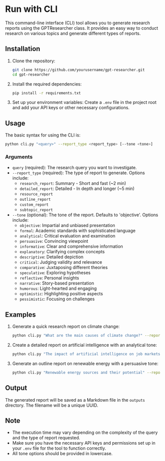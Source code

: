 # Run with CLI

This command-line interface (CLI) tool allows you to generate research reports using the GPTResearcher class. It provides an easy way to conduct research on various topics and generate different types of reports.

## Installation

1. Clone the repository:

   ```bash
   git clone https://github.com/yourusername/gpt-researcher.git
   cd gpt-researcher
   ```

2. Install the required dependencies:

   ```bash
   pip install -r requirements.txt
   ```

3. Set up your environment variables:
   Create a `.env` file in the project root and add your API keys or other necessary configurations.

## Usage

The basic syntax for using the CLI is:

```bash
python cli.py "<query>" --report_type <report_type> [--tone <tone>]
```

### Arguments

- `query` (required): The research query you want to investigate.
- `--report_type` (required): The type of report to generate. Options include:
  - `research_report`: Summary - Short and fast (~2 min)
  - `detailed_report`: Detailed - In depth and longer (~5 min)
  - `resource_report`
  - `outline_report`
  - `custom_report`
  - `subtopic_report`
- `--tone` (optional): The tone of the report. Defaults to 'objective'. Options include:
  - `objective`: Impartial and unbiased presentation
  - `formal`: Academic standards with sophisticated language
  - `analytical`: Critical evaluation and examination
  - `persuasive`: Convincing viewpoint
  - `informative`: Clear and comprehensive information
  - `explanatory`: Clarifying complex concepts
  - `descriptive`: Detailed depiction
  - `critical`: Judging validity and relevance
  - `comparative`: Juxtaposing different theories
  - `speculative`: Exploring hypotheses
  - `reflective`: Personal insights
  - `narrative`: Story-based presentation
  - `humorous`: Light-hearted and engaging
  - `optimistic`: Highlighting positive aspects
  - `pessimistic`: Focusing on challenges

## Examples

1. Generate a quick research report on climate change:

   ```bash
   python cli.py "What are the main causes of climate change?" --report_type research_report
   ```

2. Create a detailed report on artificial intelligence with an analytical tone:

   ```bash
   python cli.py "The impact of artificial intelligence on job markets" --report_type detailed_report --tone analytical
   ```

3. Generate an outline report on renewable energy with a persuasive tone:

   ```bash
   python cli.py "Renewable energy sources and their potential" --report_type outline_report --tone persuasive
   ```

## Output

The generated report will be saved as a Markdown file in the `outputs` directory. The filename will be a unique UUID.

## Note

- The execution time may vary depending on the complexity of the query and the type of report requested.
- Make sure you have the necessary API keys and permissions set up in your `.env` file for the tool to function correctly.
- All tone options should be provided in lowercase.
